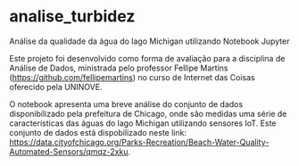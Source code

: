 # analise_turbidez
Análise da qualidade da água do lago Michigan utilizando Notebook Jupyter

Este projeto foi desenvolvido como forma de avaliação para a disciplina de Análise de Dados, ministrada pelo professor Fellipe Martins (https://github.com/fellipemartins) no curso de Internet das Coisas oferecido pela UNINOVE.

O notebook apresenta uma breve análise do conjunto de dados disponibilizado pela prefeitura de Chicago, onde são medidas uma série de características das águas do lago Michigan utilizando sensores IoT. Este conjunto de dados está dispobilizado neste link: https://data.cityofchicago.org/Parks-Recreation/Beach-Water-Quality-Automated-Sensors/qmqz-2xku.
